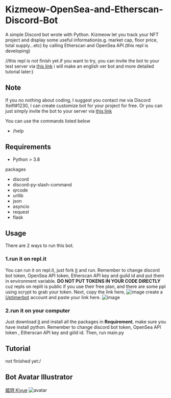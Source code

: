 # Kizmeow-OpenSea-and-Etherscan-Discord-Bot
A simple Discord bot wrote with Python. Kizmeow let you track your NFT project and display some useful information(e.g. market cap, floor price, total supply...etc) by calling Etherscan and OpenSea API.(this repl is developing)


//this repl is not finish yet.if you want to try, you can invite the bot to your test server via [this link](https://discord.com/api/oauth2/authorize?client_id=886198731328868402&permissions=534727097920&scope=bot%20applications.commands)
i will make an english ver bot and more detailed tutorial later:)

Note
-----------------
If you no nothing about coding, I suggest you contact me via Discord Xeift#1230, I can create customize bot for your project for free.
Or you can just simply invite the bot to your server via [this link](https://discord.com/api/oauth2/authorize?client_id=886198731328868402&permissions=534727097920&scope=bot%20applications.commands)

You can use the commands listed below

+ /help

Requirements
-----------------
+ Python > 3.8

packages
+ discord
+ discord-py-slash-command
+ qrcode
+ urllib
+ json
+ asyncio
+ request
+ flask

Usage
-----------------
There are 2 ways to run this bot.

### 1.run it on repl.it
You can run it on repl.it, just fork [it](https://replit.com/@Kizmeow-NFT-Tracker) and run. Remember to change discord bot token, OpenSea API token, Etherscan API key and guild id and put them in environment variable. **DO NOT PUT TOKENS IN YOUR CODE DIRECTLY** cuz repls on replit is public if you use their free plan, and there are some ppl using scrypt to grab your token.
Next, copy the link here, ![image](https://user-images.githubusercontent.com/80938768/146533872-021b05b3-f18c-44db-a943-527903dc6616.png) create a [Uptimerbot](https://uptimerobot.com/) account and paste your link here. ![image](https://user-images.githubusercontent.com/80938768/146534310-74201ab2-700e-4271-94a2-f2ecf8d12acb.png)

### 2.run it on your computer
Just download [it](https://github.com/Xeift/Kizmeow-OpenSea-and-Etherscan-Discord-Bot/archive/refs/heads/main.zip) and install all the packages in **Requirement**, make sure you have install python. Remember to change discord bot token, OpenSea API token , Etherscan API key and giild id. Then, run main.py

Tutorial
-----------------
not finished yet:/

Bot Avatar Illustrator
-----------------
[姬玥 Kiyue](https://www.facebook.com/profile.php?id=100026170072950)
![avatar](https://user-images.githubusercontent.com/80938768/146544100-315cdd44-7461-441b-a3dd-d3ee653b145a.png)
